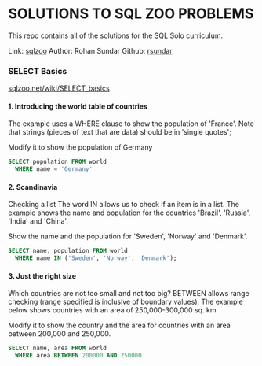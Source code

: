# SOLUTIONS TO SQL ZOO PROBLEMS

This repo contains all of the solutions for the SQL Solo curriculum.

Link: [sqlzoo](https://www.sqlzoo.net)
Author: Rohan Sundar
Github: [rsundar](https://www.github.com/rsundar)

### SELECT Basics
[sqlzoo.net/wiki/SELECT_basics](sqlzoo.net/wiki/SELECT_basics)

#### 1. Introducing the world table of countries
The example uses a WHERE clause to show the population of 'France'. Note that strings (pieces of text that are data) should be in 'single quotes';

Modify it to show the population of Germany

``` sql
SELECT population FROM world
  WHERE name = 'Germany'
```

#### 2. Scandinavia
Checking a list The word IN allows us to check if an item is in a list. The example shows the name and population for the countries 'Brazil', 'Russia', 'India' and 'China'.

Show the name and the population for 'Sweden', 'Norway' and 'Denmark'.

``` sql
SELECT name, population FROM world
  WHERE name IN ('Sweden', 'Norway', 'Denmark');
```

#### 3. Just the right size
Which countries are not too small and not too big? BETWEEN allows range checking (range specified is inclusive of boundary values). The example below shows countries with an area of 250,000-300,000 sq. km.

Modify it to show the country and the area for countries with an area between 200,000 and 250,000.

``` sql
SELECT name, area FROM world
  WHERE area BETWEEN 200000 AND 250000
```





